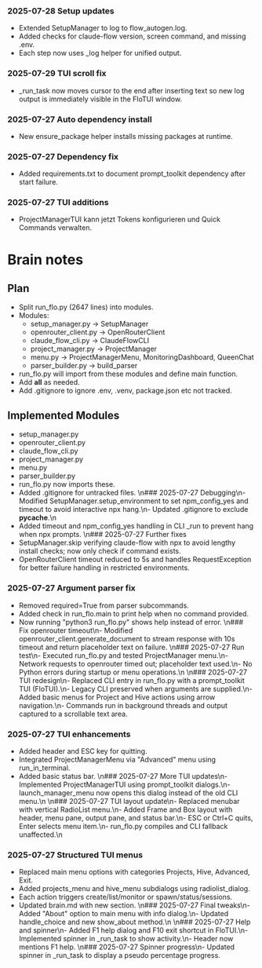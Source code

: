 ### 2025-07-28 Setup updates
- Extended SetupManager to log to flow_autogen.log.
- Added checks for claude-flow version, screen command, and missing .env.
- Each step now uses _log helper for unified output.
### 2025-07-29 TUI scroll fix
- _run_task now moves cursor to the end after inserting text so new log output
  is immediately visible in the FloTUI window.
### 2025-07-27 Auto dependency install
- New ensure_package helper installs missing packages at runtime.

### 2025-07-27 Dependency fix
- Added requirements.txt to document prompt_toolkit dependency after start failure.

### 2025-07-27 TUI additions
- ProjectManagerTUI kann jetzt Tokens konfigurieren und Quick Commands verwalten.

# Brain notes
## Plan
- Split run_flo.py (2647 lines) into modules.
- Modules:
  - setup_manager.py -> SetupManager
  - openrouter_client.py -> OpenRouterClient
  - claude_flow_cli.py -> ClaudeFlowCLI
  - project_manager.py -> ProjectManager
  - menu.py -> ProjectManagerMenu, MonitoringDashboard, QueenChat
  - parser_builder.py -> build_parser
- run_flo.py will import from these modules and define main function.
- Add __all__ as needed.
- Add .gitignore to ignore .env, .venv, package.json etc not tracked.

## Implemented Modules
- setup_manager.py
- openrouter_client.py
- claude_flow_cli.py
- project_manager.py
- menu.py
- parser_builder.py
- run_flo.py now imports these.
- Added .gitignore for untracked files.
\n### 2025-07-27 Debugging\n- Modified SetupManager.setup_environment to set npm_config_yes and timeout to avoid interactive npx hang.\n- Updated .gitignore to exclude __pycache__.\n
- Added timeout and npm_config_yes handling in CLI _run to prevent hang when npx prompts.
\n### 2025-07-27 Further fixes
- SetupManager.skip verifying claude-flow with npx to avoid lengthy install
  checks; now only check if command exists.
- OpenRouterClient timeout reduced to 5s and handles RequestException for
  better failure handling in restricted environments.

### 2025-07-27 Argument parser fix
- Removed required=True from parser subcommands.
- Added check in run_flo.main to print help when no command provided.
- Now running "python3 run_flo.py" shows help instead of error.
\n### Fix openrouter timeout\n- Modified openrouter_client.generate_document to stream response with 10s timeout and return placeholder text on failure.
\n### 2025-07-27 Run test\n- Executed run_flo.py and tested ProjectManager menu.\n- Network requests to openrouter timed out; placeholder text used.\n- No Python errors during startup or menu operations.\n
\n### 2025-07-27 TUI redesign\n- Replaced CLI entry in run_flo.py with a prompt_toolkit TUI (FloTUI).\n- Legacy CLI preserved when arguments are supplied.\n- Added basic menus for Project and Hive actions using arrow navigation.\n- Commands run in background threads and output captured to a scrollable text area.

### 2025-07-27 TUI enhancements
- Added header and ESC key for quitting.
- Integrated ProjectManagerMenu via "Advanced" menu using run_in_terminal.
- Added basic status bar.
\n### 2025-07-27 More TUI updates\n- Implemented ProjectManagerTUI using prompt_toolkit dialogs.\n- launch_manager_menu now opens this dialog instead of the old CLI menu.\n
\n### 2025-07-27 TUI layout update\n- Replaced menubar with vertical RadioList menu.\n- Added Frame and Box layout with header, menu pane, output pane, and status bar.\n- ESC or Ctrl+C quits, Enter selects menu item.\n- run_flo.py compiles and CLI fallback unaffected.\n
### 2025-07-27 Structured TUI menus
- Replaced main menu options with categories Projects, Hive, Advanced, Exit.
- Added projects_menu and hive_menu subdialogs using radiolist_dialog.
- Each action triggers create/list/monitor or spawn/status/sessions.
- Updated brain.md with new section.
\n### 2025-07-27 Final tweaks\n- Added "About" option to main menu with info dialog.\n- Updated handle_choice and new show_about method.\n
\n### 2025-07-27 Help and spinner\n- Added F1 help dialog and F10 exit shortcut in FloTUI.\n- Implemented spinner in _run_task to show activity.\n- Header now mentions F1 help.
\n### 2025-07-27 Spinner progress\n- Updated spinner in _run_task to display a pseudo percentage progress.
